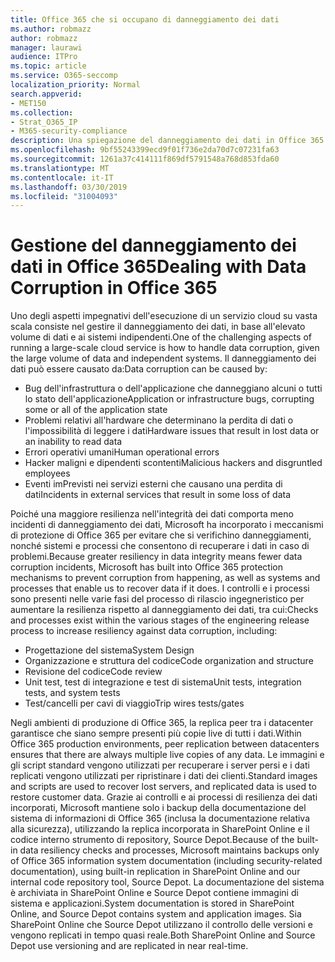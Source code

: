 ```yaml
---
title: Office 365 che si occupano di danneggiamento dei dati
ms.author: robmazz
author: robmazz
manager: laurawi
audience: ITPro
ms.topic: article
ms.service: O365-seccomp
localization_priority: Normal
search.appverid:
- MET150
ms.collection:
- Strat_O365_IP
- M365-security-compliance
description: Una spiegazione del danneggiamento dei dati in Office 365 e gli sforzi di prevenzione e ripristino di Microsoft.
ms.openlocfilehash: 9bf55243399ecd9f01f736e2da70d7c07231fa63
ms.sourcegitcommit: 1261a37c414111f869df5791548a768d853fda60
ms.translationtype: MT
ms.contentlocale: it-IT
ms.lasthandoff: 03/30/2019
ms.locfileid: "31004093"
---
```

# <a name="dealing-with-data-corruption-in-office-365"></a><span data-ttu-id="dda86-103">Gestione del danneggiamento dei dati in Office 365</span><span class="sxs-lookup"><span data-stu-id="dda86-103">Dealing with Data Corruption in Office 365</span></span>

<span data-ttu-id="dda86-104">Uno degli aspetti impegnativi dell'esecuzione di un servizio cloud su vasta scala consiste nel gestire il danneggiamento dei dati, in base all'elevato volume di dati e ai sistemi indipendenti.</span><span class="sxs-lookup"><span data-stu-id="dda86-104">One of the challenging aspects of running a large-scale cloud service is how to handle data corruption, given the large volume of data and independent systems.</span></span> <span data-ttu-id="dda86-105">Il danneggiamento dei dati può essere causato da:</span><span class="sxs-lookup"><span data-stu-id="dda86-105">Data corruption can be caused by:</span></span>
- <span data-ttu-id="dda86-106">Bug dell'infrastruttura o dell'applicazione che danneggiano alcuni o tutti lo stato dell'applicazione</span><span class="sxs-lookup"><span data-stu-id="dda86-106">Application or infrastructure bugs, corrupting some or all of the application state</span></span> 
- <span data-ttu-id="dda86-107">Problemi relativi all'hardware che determinano la perdita di dati o l'impossibilità di leggere i dati</span><span class="sxs-lookup"><span data-stu-id="dda86-107">Hardware issues that result in lost data or an inability to read data</span></span> 
- <span data-ttu-id="dda86-108">Errori operativi umani</span><span class="sxs-lookup"><span data-stu-id="dda86-108">Human operational errors</span></span> 
- <span data-ttu-id="dda86-109">Hacker maligni e dipendenti scontenti</span><span class="sxs-lookup"><span data-stu-id="dda86-109">Malicious hackers and disgruntled employees</span></span> 
- <span data-ttu-id="dda86-110">Eventi imPrevisti nei servizi esterni che causano una perdita di dati</span><span class="sxs-lookup"><span data-stu-id="dda86-110">Incidents in external services that result in some loss of data</span></span> 

<span data-ttu-id="dda86-111">Poiché una maggiore resilienza nell'integrità dei dati comporta meno incidenti di danneggiamento dei dati, Microsoft ha incorporato i meccanismi di protezione di Office 365 per evitare che si verifichino danneggiamenti, nonché sistemi e processi che consentono di recuperare i dati in caso di problemi.</span><span class="sxs-lookup"><span data-stu-id="dda86-111">Because greater resiliency in data integrity means fewer data corruption incidents, Microsoft has built into Office 365 protection mechanisms to prevent corruption from happening, as well as systems and processes that enable us to recover data if it does.</span></span> <span data-ttu-id="dda86-112">I controlli e i processi sono presenti nelle varie fasi del processo di rilascio ingegneristico per aumentare la resilienza rispetto al danneggiamento dei dati, tra cui:</span><span class="sxs-lookup"><span data-stu-id="dda86-112">Checks and processes exist within the various stages of the engineering release process to increase resiliency against data corruption, including:</span></span>
- <span data-ttu-id="dda86-113">Progettazione del sistema</span><span class="sxs-lookup"><span data-stu-id="dda86-113">System Design</span></span>
- <span data-ttu-id="dda86-114">Organizzazione e struttura del codice</span><span class="sxs-lookup"><span data-stu-id="dda86-114">Code organization and structure</span></span> 
- <span data-ttu-id="dda86-115">Revisione del codice</span><span class="sxs-lookup"><span data-stu-id="dda86-115">Code review</span></span> 
- <span data-ttu-id="dda86-116">Unit test, test di integrazione e test di sistema</span><span class="sxs-lookup"><span data-stu-id="dda86-116">Unit tests, integration tests, and system tests</span></span>
- <span data-ttu-id="dda86-117">Test/cancelli per cavi di viaggio</span><span class="sxs-lookup"><span data-stu-id="dda86-117">Trip wires tests/gates</span></span> 

<span data-ttu-id="dda86-118">Negli ambienti di produzione di Office 365, la replica peer tra i datacenter garantisce che siano sempre presenti più copie live di tutti i dati.</span><span class="sxs-lookup"><span data-stu-id="dda86-118">Within Office 365 production environments, peer replication between datacenters ensures that there are always multiple live copies of any data.</span></span> <span data-ttu-id="dda86-119">Le immagini e gli script standard vengono utilizzati per recuperare i server persi e i dati replicati vengono utilizzati per ripristinare i dati dei clienti.</span><span class="sxs-lookup"><span data-stu-id="dda86-119">Standard images and scripts are used to recover lost servers, and replicated data is used to restore customer data.</span></span> <span data-ttu-id="dda86-120">Grazie ai controlli e ai processi di resilienza dei dati incorporati, Microsoft mantiene solo i backup della documentazione del sistema di informazioni di Office 365 (inclusa la documentazione relativa alla sicurezza), utilizzando la replica incorporata in SharePoint Online e il codice interno strumento di repository, Source Depot.</span><span class="sxs-lookup"><span data-stu-id="dda86-120">Because of the built-in data resiliency checks and processes, Microsoft maintains backups only of Office 365 information system documentation (including security-related documentation), using built-in replication in SharePoint Online and our internal code repository tool, Source Depot.</span></span> <span data-ttu-id="dda86-121">La documentazione del sistema è archiviata in SharePoint Online e Source Depot contiene immagini di sistema e applicazioni.</span><span class="sxs-lookup"><span data-stu-id="dda86-121">System documentation is stored in SharePoint Online, and Source Depot contains system and application images.</span></span> <span data-ttu-id="dda86-122">Sia SharePoint Online che Source Depot utilizzano il controllo delle versioni e vengono replicati in tempo quasi reale.</span><span class="sxs-lookup"><span data-stu-id="dda86-122">Both SharePoint Online and Source Depot use versioning and are replicated in near real-time.</span></span> 